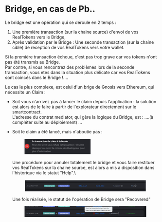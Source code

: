 # Bridge, en cas de Pb..

Le bridge est une opération qui se déroule en 2 temps :&#x20;

1. Une première transaction (sur la chaine source) d'envoi de vos RealTokens vers le Bridge,&#x20;
2. Après validation par le Bridge : Une seconde transaction (sur la chaine cible) de reception de vos RealTokens vers votre wallet.

Si la première transaction échoue, c'est pas trop grave car vos tokens n'ont pas été transmis au Bridge.\
Par contre, si vous rencontrez des problèmes lors de la seconde transaction, vous etes dans la situation plus délicate car vos RealTokens sont coincés dans le Bridge !....

Le cas le plus complexe, est celui d'un brige de Gnosis vers Ethereum, qui nécessite un Claim :&#x20;

* Soit vous n'arrivez pas à lancer le claim depuis l'application : la solution est alors de le faire à partir de l'explorateur directement sur le smartcontract.\
  L'adresse du contrat mediator, qui gère la logique du Bridge, est : ....(à compléter suite au déploiement) ...
*   Soit le claim a été lancé, mais n'aboutie pas :

    <figure><img src="../../.gitbook/assets/image (3) (1) (1).png" alt="" width="218"><figcaption></figcaption></figure>

    Une procédure pour annuler totalement le bridge et vous faire restituer vos RealTokens sur la chaine source, est alors a mis à disposition dans l'historique via le statut "Help".\


    <figure><img src="../../.gitbook/assets/image (1) (1) (1) (1).png" alt="" width="563"><figcaption></figcaption></figure>

    Une fois réalisée, le statut de l'opération de Bridge sera "Recovered"

    <figure><img src="../../.gitbook/assets/image (4) (1) (1).png" alt="" width="563"><figcaption></figcaption></figure>
